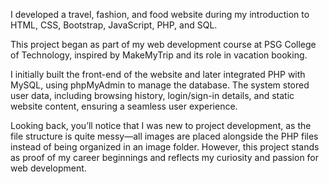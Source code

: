 I developed a travel, fashion, and food website during my introduction to HTML, CSS, Bootstrap, JavaScript, PHP, and SQL.

This project began as part of my web development course at PSG College of Technology, inspired by MakeMyTrip and its role in vacation booking.

I initially built the front-end of the website and later integrated PHP with MySQL, using phpMyAdmin to manage the database. The system stored user data, including browsing history, login/sign-in details, and static website content, ensuring a seamless user experience.

Looking back, you’ll notice that I was new to project development, as the file structure is quite messy—all images are placed alongside the PHP files instead of being organized in an image folder. However, this project stands as proof of my career beginnings and reflects my curiosity and passion for web development.
